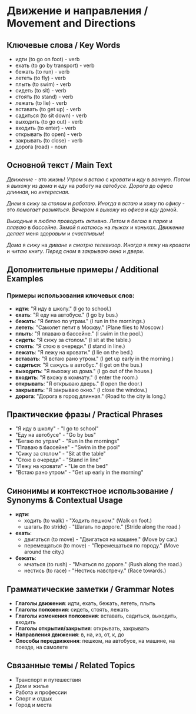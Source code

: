 # Движение и направления / Movement and Directions

## Ключевые слова / Key Words
- идти (to go on foot) - verb
- ехать (to go by transport) - verb
- бежать (to run) - verb
- лететь (to fly) - verb
- плыть (to swim) - verb
- сидеть (to sit) - verb
- стоять (to stand) - verb
- лежать (to lie) - verb
- вставать (to get up) - verb
- садиться (to sit down) - verb
- выходить (to go out) - verb
- входить (to enter) - verb
- открывать (to open) - verb
- закрывать (to close) - verb
- дорога (road) - noun

## Основной текст / Main Text

*Движение* - это *жизнь*! *Утром* я *встаю* с *кровати* и *иду* в *ванную*. *Потом* я *выхожу* из *дома* и *еду* на *работу* на *автобусе*. *Дорога* до *офиса* *длинная*, но *интересная*.

*Днем* я *сижу* за *столом* и *работаю*. *Иногда* я *встаю* и *хожу* по *офису* - это *помогает* *размяться*. *Вечером* я *выхожу* из *офиса* и *еду* домой.

*Выходные* я *люблю* *проводить* *активно*. *Летом* я *бегаю* в *парке* и *плаваю* в *бассейне*. *Зимой* я *катаюсь* на *лыжах* и *коньках*. *Движение* *делает* меня *здоровым* и *счастливым*!

*Дома* я *сижу* на *диване* и *смотрю* *телевизор*. *Иногда* я *лежу* на *кровати* и *читаю* *книгу*. *Перед* *сном* я *закрываю* *окна* и *двери*.

## Дополнительные примеры / Additional Examples

### Примеры использования ключевых слов:
- **идти**: "Я иду в школу." (I go to school.)
- **ехать**: "Я еду на автобусе." (I go by bus.)
- **бежать**: "Я бегаю по утрам." (I run in the mornings.)
- **лететь**: "Самолет летит в Москву." (Plane flies to Moscow.)
- **плыть**: "Я плаваю в бассейне." (I swim in the pool.)
- **сидеть**: "Я сижу за столом." (I sit at the table.)
- **стоять**: "Я стою в очереди." (I stand in line.)
- **лежать**: "Я лежу на кровати." (I lie on the bed.)
- **вставать**: "Я встаю рано утром." (I get up early in the morning.)
- **садиться**: "Я сажусь в автобус." (I get on the bus.)
- **выходить**: "Я выхожу из дома." (I go out of the house.)
- **входить**: "Я вхожу в комнату." (I enter the room.)
- **открывать**: "Я открываю дверь." (I open the door.)
- **закрывать**: "Я закрываю окно." (I close the window.)
- **дорога**: "Дорога в город длинная." (Road to the city is long.)

## Практические фразы / Practical Phrases

- "Я иду в школу" - "I go to school"
- "Еду на автобусе" - "Go by bus"
- "Бегаю по утрам" - "Run in the mornings"
- "Плаваю в бассейне" - "Swim in the pool"
- "Сижу за столом" - "Sit at the table"
- "Стою в очереди" - "Stand in line"
- "Лежу на кровати" - "Lie on the bed"
- "Встаю рано утром" - "Get up early in the morning"

## Синонимы и контекстное использование / Synonyms & Contextual Usage

- **идти**: 
  - ходить (to walk) - "Ходить пешком." (Walk on foot.)
  - шагать (to stride) - "Шагать по дороге." (Stride along the road.)
- **ехать**: 
  - двигаться (to move) - "Двигаться на машине." (Move by car.)
  - перемещаться (to move) - "Перемещаться по городу." (Move around the city.)
- **бежать**: 
  - мчаться (to rush) - "Мчаться по дороге." (Rush along the road.)
  - нестись (to race) - "Нестись навстречу." (Race towards.)

## Грамматические заметки / Grammar Notes

- **Глаголы движения**: идти, ехать, бежать, лететь, плыть
- **Глаголы положения**: сидеть, стоять, лежать
- **Глаголы изменения положения**: вставать, садиться, выходить, входить
- **Глаголы открытия/закрытия**: открывать, закрывать
- **Направления движения**: в, на, из, от, к, до
- **Способы передвижения**: пешком, на автобусе, на машине, на поезде, на самолете

## Связанные темы / Related Topics

- Транспорт и путешествия
- Дом и жилье
- Работа и профессии
- Спорт и отдых
- Город и места
